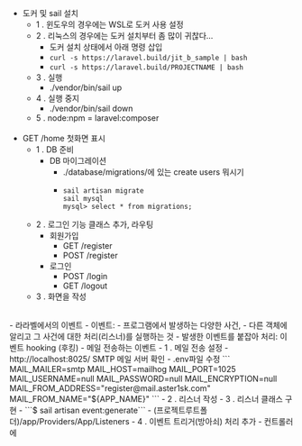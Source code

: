 - 도커 및 sail 설치
  - 1 . 윈도우의 경우에는 WSL로 도커 사용 설정
  - 2 . 리눅스의 경우에는 도커 설치부터 좀 많이 귀찮다...
    - 도커 설치 상태에서 아래 명령 삽입
    - ```curl -s https://laravel.build/jit_b_sample | bash```
    - ```curl -s https://laravel.build/PROJECTNAME | bash```
  - 3 . 실행
    - ./vendor/bin/sail up
  - 4 . 실행 중지
    - ./vendor/bin/sail down
  - 5 . node:npm = laravel:composer    
  <br>     
- GET /home 첫화면 표시
  - 1 . DB 준비
    - DB 마이그레이션
      - ./database/migrations/에 있는 create users 뭐시기
      - ```
        sail artisan migrate
        sail mysql
        mysql> select * from migrations;
        ```
  - 2 . 로그인 기능 클래스 추가, 라우팅
    - 회원가입
      - GET /register
      - POST /register
    - 로그인
      - POST /login
      - GET /logout
  - 3 . 화면을 작성
<br>
- 라라벨에서의 이벤트
  - 이벤트: 
    - 프로그램에서 발생하는 다양한 사건, 
    - 다른 객체에 알리고 그 사건에 대한 처리(리스너)를 실행하는 것
  - 발생한 이벤트를 붙잡아 처리: 이벤트 hooking (후킹)
  - 메일 전송하는 이벤트
    - 1 . 메일 전송 설정
      - http://localhost:8025/ SMTP 메일 서버 확인
      - .env파일 수정
      ```
      MAIL_MAILER=smtp
      MAIL_HOST=mailhog
      MAIL_PORT=1025
      MAIL_USERNAME=null
      MAIL_PASSWORD=null
      MAIL_ENCRYPTION=null
      MAIL_FROM_ADDRESS="register@mail.aster1sk.com"
      MAIL_FROM_NAME="${APP_NAME}"
      ```
    - 2 . 리스너 작성
    - 3 . 리스너 클래스 구현
      - ```$ sail artisan event:generate```
      - (프로젝트루트폴더)/app/Providers/App/Listeners
    - 4 . 이벤트 트리거(방아쇠) 처리 추가
      - 컨트롤러에 